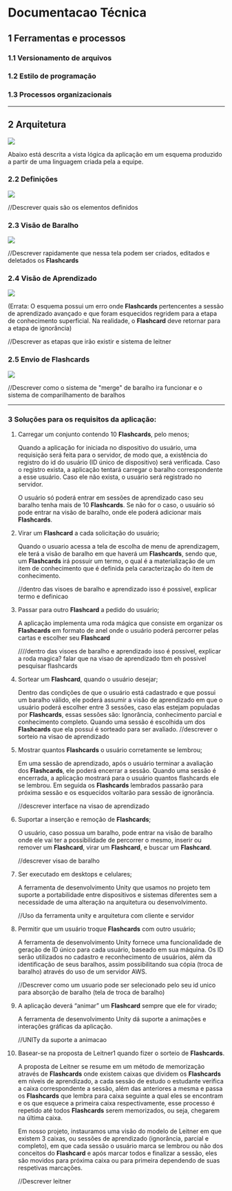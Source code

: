 # Documentacao Técnica

## **1** Ferramentas e processos

### **1.1** Versionamento de arquivos
### **1.2** Estilo de programação
### **1.3** Processos organizacionais

---

## **2** Arquitetura

![](VistaLogica_Legendas.png)

Abaixo está descrita a vista lógica da aplicação em um esquema produzido a partir de uma linguagem criada pela a equipe.

### **2.2** Definições
![](VistaLogica_Definicoes.png)

//Descrever quais são os elementos definidos

### **2.3** Visão de Baralho
![](VistaLogica_VisaoDeBaralho.png)

//Descrever rapidamente que nessa tela podem ser criados, editados e deletados os **Flashcards** 

### **2.4** Visão de Aprendizado
![](VistaLogica_VisaoDeAprendizado.png)

(Errata: O esquema possui um erro onde **Flashcards** pertencentes a sessão de aprendizado avançado e que foram esquecidos regridem para a etapa de conhecimento superficial. Na realidade, o **Flashcard** deve retornar para a etapa de ignorância)

//Descrever as etapas que irão existir e sistema de leitner

### **2.5** Envio de **Flashcards**
![](VistaLogica_EnvioDeFlashcards.png)

//Descrever como o  sistema de "merge" de baralho ira funcionar e o sistema de comparilhamento de baralhos

---

### **3** Soluções para os requisitos da aplicação:
1. Carregar um conjunto contendo 10 **Flashcards**, pelo menos;
    
    Quando a aplicação for iniciada no dispositivo do usuário, uma requisição será feita para o servidor, de modo que, a existência do registro do id do usuário (ID único de dispositivo) será verificada. Caso o registro exista, a aplicação tentará carregar o baralho correspondente a esse usuário. Caso ele não exista, o usuário será registrado no servidor.
    
    O usuário só poderá entrar em sessões de aprendizado caso seu baralho tenha mais de 10 **Flashcards**. Se não for o caso, o usuário só pode entrar na visão de baralho, onde ele poderá adicionar mais **Flashcards**.

2. Virar um **Flashcard** a cada solicitação do usuário;

    Quando o usuario acessa a tela de escolha de menu de aprendizagem, ele terá a visão de baralho em que haverá um **Flashcards**, sendo que, um **Flashcards** irá possuir um termo, o qual é a materialização de um item de conhecimento que é definida pela caracterização do item de conhecimento.

    //dentro das visoes de baralho e aprendizado isso é possivel, explicar termo e definicao

3. Passar para outro **Flashcard** a pedido do usuário;

    A aplicação implementa uma roda mágica que consiste em organizar os **Flashcards** em formato de anel onde o usuário poderá percorrer pelas cartas e escolher seu **Flashcard**

    ////dentro das visoes de baralho e aprendizado isso é possivel, explicar a roda magica? falar que na visao de aprendizado tbm eh possivel pesquisar flashcards

4. Sortear um **Flashcard**, quando o usuário desejar;

    Dentro das condições de que o usuário está cadastrado e que possui um baralho válido, ele poderá assumir a visão de aprendizado em que o usuário poderá escolher entre 3 sessões, caso elas estejam populadas por **Flashcards**, essas sessões são: Ignorância, conhecimento parcial e conhecimento completo. Quando uma sessão é escolhida um dos **Flashcards** que ela possui é sorteado para ser avaliado.
    //descrever o sorteio na visao de aprendizado

5. Mostrar quantos **Flashcards** o usuário corretamente se lembrou;

    Em uma sessão de aprendizado, após o usuário terminar a avaliação dos **Flashcards**, ele poderá encerrar a sessão. Quando uma sessão é encerrada, a aplicação mostrará para o usuário quantos flashcards ele se lembrou. Em seguida os **Flashcards** lembrados passarão para próxima sessão e os esquecidos voltarão para sessão de ignorância. 
 
    //descrever interface na visao de aprendizado
    
6. Suportar a inserção e remoção de **Flashcards**;

    O usuário, caso possua um baralho, pode entrar na visão de baralho onde ele vai ter a possibilidade de percorrer o mesmo, inserir ou remover um **Flashcard**, virar um  **Flashcard**, e buscar um **Flashcard**.

    //descrever visao de baralho

7. Ser executado em desktops e celulares;

    A ferramenta de desenvolvimento Unity que usamos no projeto tem suporte a portabilidade entre dispositivos e sistemas diferentes sem a necessidade de uma alteração na arquitetura ou desenvolvimento.

    //Uso da ferramenta unity e arquitetura com cliente e servidor

8. Permitir que um usuário troque **Flashcards** com outro usuário;

    A ferramenta de desenvolvimento Unity fornece uma funcionalidade de geração de ID único para cada usuário, baseado em sua máquina. Os ID serão utilizados no cadastro e reconhecimento de usuários, além da identificação de seus baralhos, assim possibilitando sua cópia (troca de baralho) através do uso de um servidor AWS.

    //Descrever como um usuario pode ser selecionado pelo seu id unico para absorção de baralho (tela de troca de baralho)

9. A aplicação deverá “animar” um **Flashcard** sempre que ele for virado;

    A ferramenta de desenvolvimento Unity dá suporte a animações e interações gráficas da aplicação.

    //UNITy da suporte a animacao

10. Basear-se na proposta de Leitner1 quando fizer o sorteio de **Flashcards**.

    A proposta de Leitner se resume em um método de memorização através de **Flashcards** onde existem caixas que dividem os **Flashcards** em níveis de aprendizado, a cada sessão de estudo o estudante verifica a caixa correspondente a sessão, além das anteriores a mesma e passa os **Flashcards** que lembra para caixa seguinte a qual eles se encontram e os que esquece a primeira caixa respectivamente, esse processo é repetido até todos **Flashcards** serem memorizados, ou seja, chegarem na última caixa.

    Em nosso projeto, instauramos uma visão do modelo de Leitner em que existem 3 caixas, ou sessões de aprendizado (ignorância, parcial e completo), em que cada sessão o usuário marca se lembrou ou não dos conceitos do **Flashcard** e após marcar todos e finalizar a sessão, eles são movidos para próxima caixa ou para primeira dependendo de suas respetivas marcações.
    
    //Descrever leitner